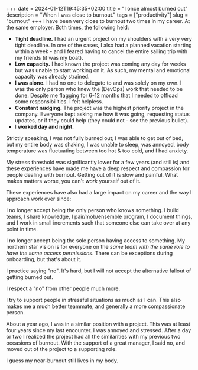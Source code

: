 +++ 
date = 2024-01-12T19:45:35+02:00
title = "I once almost burned out"
description = "When I was close to burnout."
tags = ["productivity"]
slug = "burnout"
+++
I have been very close to burnout two times in my career. At the same employer.
Both times, the following held:

 * **Tight deadline.** I had an urgent project on my shoulders with a very very
   tight deadline. In one of the cases, I also had a planned vacation starting
   within a week - and I feared having to cancel the entire sailing trip with
   my friends (it was my boat).
 * **Low capacity.** I had known the project was coming any day for weeks but
   was unable to start working on it. As such, my mental and emotional capacity
   was already strained.
 * **I was alone.** I had no one to delegate to and was solely on my own. I was
   the only person who knew the (DevOps) work that needed to be done. Despite
   me flagging for 6-12 months that I needed to offload some responsibilities.
   I felt helpless.
 * **Constant nudging.** The project was the highest priority project in the
   company. Everyone kept asking me how it was going, requesting status
   updates, or if they could help (they could not - see the previous bullet).
 * I **worked day and night**.

Strictly speaking, I was not fully burned out; I was able to get out of bed, but
my entire body was shaking, I was unable to sleep, was annoyed, body
temperature was fluctuating between too hot & too cold, and I had anxiety.

My stress threshold was significantly lower for a few years (and still is) and
these experiences have made me have a deep respect and compassion for people
dealing with burnout. Getting out of it is slow and painful. What makes matters
worse, you can't _work_ yourself out of it.

These experiences have also had a large impact on my career and the way I
approach work ever since:

I no longer accept being the only person who knows something. I build teams, I
share knowledge, I pair/mob/ensemble program, I document things, and I work in
small increments such that someone else can take over at any point in time.

I no longer accept being the sole person having access to something. My
northern star vision is for everyone on the _same team with the same role to
have the same access permissions_. There can be exceptions during onboarding,
but that's about it.

I practice saying "no". It's hard, but I will not accept the alternative
fallout of getting burned out.

I respect a "no" from other people much more.

I try to support people in stressful situations as much as I can. This also
makes me a much better teammate, and generally a more compassionate person.

About a year ago, I was in a similar position with a project. This was at least
four years since my last encounter. I was annoyed and stressed. After a
day or two I realized the project had all the similarities with my previous two
occasions of burnout. With the support of a great manager, I said no, and moved
out of the project to a supporting role.

I guess my near-burnout still lives in my body.
